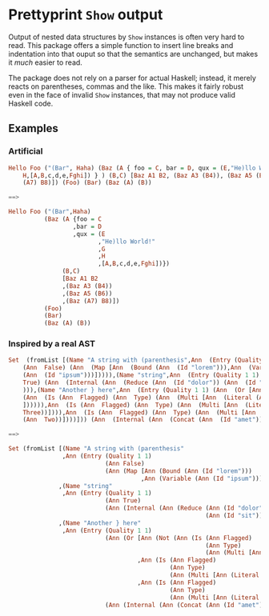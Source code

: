 Prettyprint `Show` output
=========================

Output of nested data structures by `Show` instances is often very hard to read.
This package offers a simple function to insert line breaks and indentation into
that ouput so that the semantics are unchanged, but makes it *much* easier to
read.

The package does not rely on a parser for actual Haskell; instead, it merely
reacts on parentheses, commas and the like. This makes it fairly robust even in
the face of invalid `Show` instances, that may not produce valid Haskell code.



## Examples

### Artificial

```haskell
Hello Foo ("(Bar", Haha) (Baz (A { foo = C, bar = D, qux = (E,"He)llo World!",G,
    H,[A,B,c,d,e,Fghi]) } ) (B,C) [Baz A1 B2, (Baz A3 (B4)), (Baz A5 (B6)), (Baz
    (A7) B8)]) (Foo) (Bar) (Baz (A) (B))

==>

Hello Foo ("(Bar",Haha)
          (Baz (A {foo = C
                  ,bar = D
                  ,qux = (E
                         ,"He)llo World!"
                         ,G
                         ,H
                         ,[A,B,c,d,e,Fghi])})
               (B,C)
               [Baz A1 B2
               ,(Baz A3 (B4))
               ,(Baz A5 (B6))
               ,(Baz (A7) B8)])
          (Foo)
          (Bar)
          (Baz (A) (B))
```

### Inspired by a real AST

```haskell
Set  (fromList [(Name "A string with (parenthesis",Ann  (Entry (Quality 1 1)
    (Ann  False) (Ann  (Map [Ann  (Bound (Ann  (Id "lorem"))),Ann  (Variable
    (Ann  (Id "ipsum")))])))),(Name "string",Ann  (Entry (Quality 1 1) (Ann
    True) (Ann  (Internal (Ann  (Reduce (Ann  (Id "dolor")) (Ann  (Id "sit")))))
    ))),(Name "Another } here",Ann  (Entry (Quality 1 1) (Ann  (Or [Ann  (Not
    (Ann  (Is (Ann  Flagged) (Ann  Type) (Ann  (Multi [Ann  (Literal (Ann  One))
    ]))))),Ann  (Is (Ann  Flagged) (Ann  Type) (Ann  (Multi [Ann  (Literal (Ann
    Three))]))),Ann  (Is (Ann  Flagged) (Ann  Type) (Ann  (Multi [Ann  (Literal
    (Ann  Two))])))])) (Ann  (Internal (Ann  (Concat (Ann  (Id "amet"))))))))])

==>

Set (fromList [(Name "A string with (parenthesis"
               ,Ann (Entry (Quality 1 1)
                           (Ann False)
                           (Ann (Map [Ann (Bound (Ann (Id "lorem")))
                                     ,Ann (Variable (Ann (Id "ipsum")))]))))
              ,(Name "string"
               ,Ann (Entry (Quality 1 1)
                           (Ann True)
                           (Ann (Internal (Ann (Reduce (Ann (Id "dolor"))
                                                       (Ann (Id "sit"))))))))
              ,(Name "Another } here"
               ,Ann (Entry (Quality 1 1)
                           (Ann (Or [Ann (Not (Ann (Is (Ann Flagged)
                                                       (Ann Type)
                                                       (Ann (Multi [Ann (Literal (Ann One))])))))
                                    ,Ann (Is (Ann Flagged)
                                             (Ann Type)
                                             (Ann (Multi [Ann (Literal (Ann Three))])))
                                    ,Ann (Is (Ann Flagged)
                                             (Ann Type)
                                             (Ann (Multi [Ann (Literal (Ann Two))])))]))
                           (Ann (Internal (Ann (Concat (Ann (Id "amet"))))))))])
```
